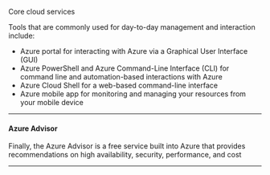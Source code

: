 Core cloud services

Tools that are commonly used for day-to-day management and interaction include:

- Azure portal for interacting with Azure via a Graphical User Interface (GUI)
- Azure PowerShell and Azure Command-Line Interface (CLI) for command line and automation-based interactions with Azure
- Azure Cloud Shell for a web-based command-line interface
- Azure mobile app for monitoring and managing your resources from your mobile device

*** 
#### Azure Advisor
Finally, the Azure Advisor is a free service built into Azure that provides recommendations on high availability, security, performance, and cost

***
####